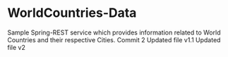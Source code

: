 # WorldCountries-Data

Sample Spring-REST service which provides information related to World Countries and their respective Cities.
Commit 2
Updated file v1.1
Updated file v2